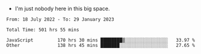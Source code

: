 - I'm just nobody here in this big space.


<!--START_SECTION:waka-->

```text
From: 18 July 2022 - To: 29 January 2023

Total Time: 501 hrs 55 mins

JavaScript         170 hrs 30 mins ████████▒░░░░░░░░░░░░░░░░   33.97 %
Other              138 hrs 45 mins ███████░░░░░░░░░░░░░░░░░░   27.65 %
```

<!--END_SECTION:waka-->
